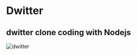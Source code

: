 # Dwitter

## dwitter clone coding with Nodejs

![dwitter](/Users/kong/workspace/indivisual/dwitter/dwitter.png)

